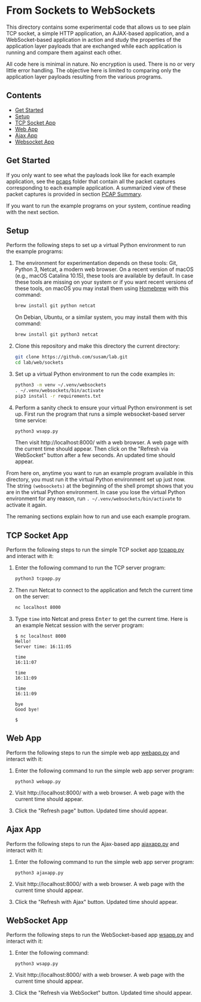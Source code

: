 From Sockets to WebSockets
==========================

This directory contains some experimental code that allows us to see
plain TCP socket, a simple HTTP application, an AJAX-based
application, and a WebSocket-based application in action and study the
properties of the application layer payloads that are exchanged while
each application is running and compare them against each other.

All code here is minimal in nature. No encryption is used. There is no
or very little error handling. The objective here is limited to
comparing only the application layer payloads resulting from the
various programs.


Contents
--------
 * [Get Started](#get-started)
 * [Setup](#setup)
 * [TCP Socket App](#simple-tcp-socket-app)
 * [Web App](#simple-web-app)
 * [Ajax App](#ajax-app)
 * [Websocket App](#websocket-app)

Get Started
-----------

If you only want to see what the payloads look like for each example
application, see the [pcaps](pcaps) folder that contain all the packet
captures corresponding to each example application. A summarized view
of these packet captures is provided in section [PCAP
Summary](#pcap-summary).

If you want to run the example programs on your system, continue
reading with the next section.


Setup
-----

Perform the following steps to set up a virtual Python environment to
run the example programs:

 1. The environment for experimentation depends on these tools: Git,
    Python 3, Netcat, a modern web browser. On a recent version of
    macOS (e.g., macOS Catalina 10.15), these tools are available by
    default. In case these tools are missing on your system or if you
    want recent versions of these tools, on macOS you may install them
    using [Homebrew](https://brew.sh/) with this command:

    ```sh
    brew install git python netcat
    ```

    On Debian, Ubuntu, or a similar system, you may install them with
    this command:

    ```sh
    brew install git python3 netcat
    ```

 2. Clone this repository and make this directory the current
    directory:

    ```sh
    git clone https://github.com/susam/lab.git
    cd lab/web/sockets
    ```

 3. Set up a virtual Python environment to run the code examples in:

    ```sh
    python3 -m venv ~/.venv/websockets
    . ~/.venv/websockets/bin/activate
    pip3 install -r requirements.txt
    ```

 4. Perform a sanity check to ensure your virtual Python environment
    is set up. First run the program that runs a simple
    websocket-based server time service:

    ```sh
    python3 wsapp.py
    ```

    Then visit http://localhost:8000/ with a web browser. A web page
    with the current time should appear. Then click on the "Refresh
    via WebSocket" button after a few seconds. An updated time should
    appear.

From here on, anytime you want to run an example program available in
this directory, you must run it the virtual Python environment set up
just now. The string `(websockets)` at the beginning of the shell
prompt shows that you are in the virtual Python environment. In case
you lose the virtual Python environment for any reason, run
`. ~/.venv/websockets/bin/activate` to activate it again.

The remaning sections explain how to run and use each example program.


TCP Socket App
--------------

Perform the following steps to run the simple TCP socket app
[tcpapp.py](tcpapp.py) and interact with it:


 1. Enter the following command to run the TCP server program:

    ```sh
    python3 tcpapp.py
    ```

 2. Then run Netcat to connect to the application and fetch the
    current time on the server:

    ```sh
    nc localhost 8000
    ```

 3. Type `time` into Netcat and press <kbd>Enter</kbd> to get the
    current time. Here is an example Netcat session with the server
    program:

    ```
    $ nc localhost 8000
    Hello!
    Server time: 16:11:05

    time
    16:11:07

    time
    16:11:09

    time
    16:11:09

    bye
    Good bye!

    $
    ```


Web App
-------

Perform the following steps to run the simple web app
[webapp.py](webapp.py) and interact with it:

  1. Enter the following command to run the simple web app server
     program:

     ```
     python3 webapp.py
     ```

  2. Visit http://localhost:8000/ with a web browser. A web page with
     the current time should appear.

  3. Click the "Refresh page" button. Updated time should appear.


Ajax App
--------

Perform the following steps to run the Ajax-based app
[ajaxapp.py](ajaxapp.py) and interact with it:

  1. Enter the following command to run the simple web app server
     program:

     ```
     python3 ajaxapp.py
     ```

  2. Visit http://localhost:8000/ with a web browser. A web page with
     the current time should appear.

  3. Click the "Refresh with Ajax" button. Updated time should appear.


WebSocket App
-------------

Perform the following steps to run the WebSocket-based app
[wsapp.py](wsapp.py) and interact with it:

 1. Enter the following command:

    ```
    python3 wsapp.py
    ```

 2. Visit http://localhost:8000/ with a web browser. A web page with
    the current time should appear.

 3. Click the "Refresh via WebSocket" button. Updated time should
    appear.
